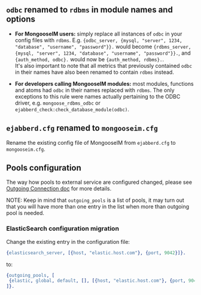 ## **`odbc` renamed to `rdbms` in module names and options**

* **For MongooseIM users:** simply replace all instances of `odbc` in your config files with `rdbms`.
  E.g. `{odbc_server, {mysql, "server", 1234, "database", "username", "password"}}.` would become `{rdbms_server, {mysql, "server", 1234, "database", "username", "password"}}.`, and `{auth_method, odbc}.` would now be `{auth_method, rdbms}.`.<br/>
  It's also important to note that all metrics that previously contained `odbc` in their names have also been renamed to contain `rdbms` instead.

* **For developers calling MongooseIM modules:** most modules, functions and atoms had `odbc` in their names replaced with `rdbms`.
  The only exceptions to this rule were names actually pertaining to the ODBC driver, e.g. `mongoose_rdbms_odbc` or `ejabberd_check:check_database_module(odbc)`.

## **`ejabberd.cfg` renamed to `mongooseim.cfg`**

Rename the existing config file of MongooseIM from `ejabberd.cfg` to `mongooseim.cfg`.

## Pools configuration

The way how pools to external service are configured changed, please see [Outgoing Connection doc](../advanced-configuration/outgoing-connections.md) for more details.

NOTE: Keep in mind that `outgoing_pools` is a list of pools, it may turn out that you will have more than one entry in the list when more than outgoing pool is needed.

### ElasticSearch configuration migration

Change the existing entry in the configuration file:

```erlang
{elasticsearch_server, [{host, "elastic.host.com"}, {port, 9042}]}.
```

to:

```erlang
{outgoing_pools, [
 {elastic, global, default, [], [{host, "elastic.host.com"}, {port, 9042}]}
]}.
```

